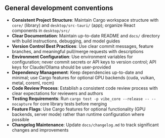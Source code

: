 ## General development conventions

- **Consistent Project Structure**: Maintain Cargo workspace structure with `core/` (library) and `desktop/src-tauri/` (app); organize React components in `desktop/src/`
- **Clear Documentation**: Maintain up-to-date README and `docs/` directory with build instructions, debugging, and model guides
- **Version Control Best Practices**: Use clear commit messages, feature branches, and meaningful pull/merge requests with descriptions
- **Environment Configuration**: Use environment variables for configuration; never commit secrets or API keys to version control; API keys for Claude/Ollama should be user-provided
- **Dependency Management**: Keep dependencies up-to-date and minimal; use Cargo features for optional GPU backends (cuda, vulkan, metal, coreml, rocm)
- **Code Review Process**: Establish a consistent code review process with clear expectations for reviewers and authors
- **Testing Requirements**: Run `cargo test -p vibe_core --release -- --nocapture` for core library tests before merging
- **Feature Flags**: Use Cargo features for optional functionality (GPU backends, server mode) rather than runtime configuration where possible
- **Changelog Maintenance**: Update `docs/changelog.md` to track significant changes and improvements
